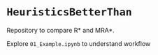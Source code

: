 # `HeuristicsBetterThan`

Repository to compare R* and MRA*.

Explore `01_Example.ipynb` to understand workflow